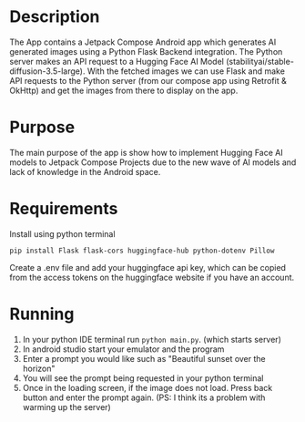 # Description

The App contains a Jetpack Compose Android app which generates AI generated images using a Python Flask Backend integration. The Python server makes an API request to a Hugging Face AI Model (stabilityai/stable-diffusion-3.5-large). With the fetched images we can use Flask and make API requests to the Python server (from our compose app using Retrofit & OkHttp) and get the images from there to display on the app.

# Purpose

The main purpose of the app is show how to implement Hugging Face AI models to Jetpack Compose Projects due to the new wave of AI models and lack of knowledge in the Android space.

# Requirements

Install using python terminal

```
pip install Flask flask-cors huggingface-hub python-dotenv Pillow
```
Create a .env file and add your huggingface api key, which can be copied from the access tokens on the huggingface website if you have an account.

# Running

1. In your python IDE terminal run `python main.py`. (which starts server)
2. In android studio start your emulator and the program
3. Enter a prompt you would like such as "Beautiful sunset over the horizon"
4. You will see the prompt being requested in your python terminal
5. Once in the loading screen, if the image does not load. Press back button and enter the prompt again. (PS: I think its a problem with warming up the server)
